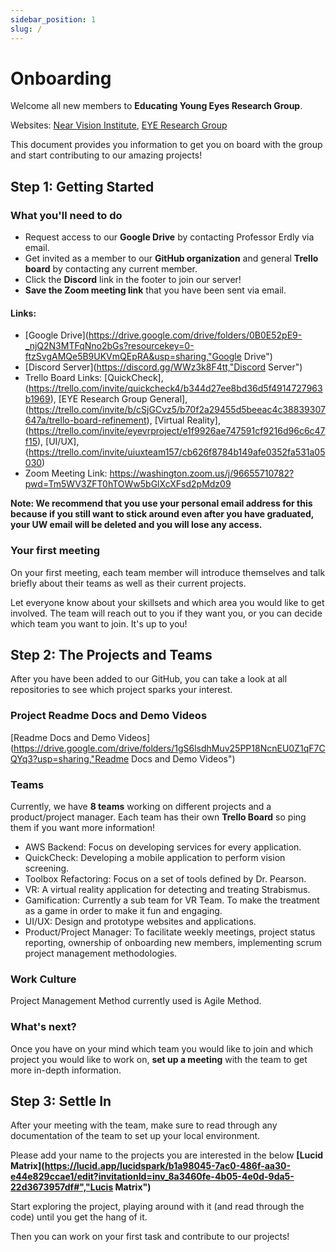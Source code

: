 ```yaml
---
sidebar_position: 1
slug: /
---
```


# Onboarding

Welcome all new members to **Educating Young Eyes Research Group**.

Websites: 
[Near Vision Institute](https://nvi.global/, "Near Vision Institute"), 
[EYE Research Group](https:https://educatingyoungeyes.org/, "EYE Research Group")

This document provides you information to get you on board with the group and start contributing to our amazing projects!

## Step 1: Getting Started

### What you'll need to do

- Request access to our **Google Drive** by contacting Professor Erdly via email.
- Get invited as a member to our **GitHub organization** and general **Trello board** by contacting any current member.
- Click the **Discord** link in the footer to join our server! 
- **Save the Zoom meeting link** that you have been sent via email. 

#### Links: 
- [Google Drive](https://drive.google.com/drive/folders/0B0E52pE9-_njQ2N3MTFqNno2bGs?resourcekey=0-ftzSvgAMQe5B9UKVmQEpRA&usp=sharing,"Google Drive")
- [Discord Server](https://discord.gg/WWz3k8F4tt,"Discord Server")
- Trello Board Links: [QuickCheck],(https://trello.com/invite/quickcheck4/b344d27ee8bd36d5f4914727963b1969), [EYE Research Group General],(https://trello.com/invite/b/cSjGCvz5/b70f2a29455d5beeac4c38839307647a/trello-board-refinement), [Virtual Reality],(https://trello.com/invite/eyevrproject/e1f9926ae747591cf9216d96c6c47f15), [UI/UX],(https://trello.com/invite/uiuxteam157/cb626f8784b149afe0352fa531a05030)
- Zoom Meeting Link: https://washington.zoom.us/j/96655710782?pwd=Tm5WV3ZFT0hTOWw5bGlXcXFsd2pMdz09

**Note: We recommend that you use your personal email address for this because if you still want to stick around even after you have graduated, your UW email will be deleted and you will lose any access.**

### Your first meeting

On your first meeting, each team member will introduce themselves and talk briefly about their teams as well as their current projects.

Let everyone know about your skillsets and which area you would like to get involved. The team will reach out to you if they want you, or you can decide which team you want to join. It's up to you!

## Step 2: The Projects and Teams

After you have been added to our GitHub, you can take a look at all repositories to see which project sparks your interest.

### Project Readme Docs and Demo Videos

[Readme Docs and Demo Videos](https://drive.google.com/drive/folders/1gS6lsdhMuv25PP18NcnEU0Z1qF7CQYq3?usp=sharing,"Readme Docs and Demo Videos")

### Teams

Currently, we have **8 teams** working on different projects and a product/project manager. Each team has their own **Trello Board** so ping them if you want more information!

- AWS Backend: Focus on developing services for every application.
- QuickCheck: Developing a mobile application to perform vision screening.
- Toolbox Refactoring: Focus on a set of tools defined by Dr. Pearson.
- VR: A virtual reality application for detecting and treating Strabismus.
- Gamification: Currently a sub team for VR Team. To make the treatment as a game in order to make it fun and engaging.
- UI/UX: Design and prototype websites and applications.
- Product/Project Manager: To facilitate weekly meetings, project status reporting, ownership of onboarding new members, implementing scrum project management methodologies.

### Work Culture
Project Management Method currently used is Agile Method. 

### What's next?

Once you have on your mind which team you would like to join and which project you would like to work on, **set up a meeting** with the team to get more in-depth information.

## Step 3: Settle In

After your meeting with the team, make sure to read through any documentation of the team to set up your local environment.

Please add your name to the projects you are interested in the below **[Lucid Matrix](https://lucid.app/lucidspark/b1a98045-7ac0-486f-aa30-e44e829ccae1/edit?invitationId=inv_8a3460fe-4b05-4e0d-9da5-22d3673957df#","Lucis Matrix")**

Start exploring the project, playing around with it (and read through the code) until you get the hang of it.

Then you can work on your first task and contribute to our projects!
